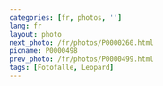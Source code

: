 ```yaml
---
categories: [fr, photos, '']
lang: fr
layout: photo
next_photo: /fr/photos/P0000260.html
picname: P0000498
prev_photo: /fr/photos/P0000499.html
tags: [Fotofalle, Leopard]
---
```

